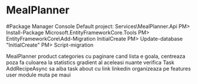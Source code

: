 # MealPlanner

#Package Manager Console
Default project: Services\MealPlanner.Api
PM> Install-Package Microsoft.EntityFrameworkCore.Tools
PM> EntityFrameworkCore\Add-Migration InitialCreate
PM> Update-database "InitialCreate"
PM> Script-migration





MealPlanner
product categories cu paginare
cand lista  e goala, centreaza poza
fa culoarea la statistics gradient al aceleasi nuante
verifica  Task AddRecipeAsync sa aiba task
about cu link linkedin
organizeaza pe features
user module
muta pe maui
